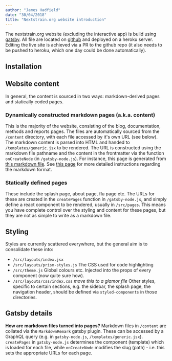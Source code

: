 ```yaml
---
author: "James Hadfield"
date: "30/04/2018"
title: "Nextstrain.org website introduction"
---
```


The nextstrain.org website (excluding the interactive app) is build using [gatsby](https://www.gatsbyjs.org/).
All file are located on [github](https://github.com/nextstrain/nextstrain.org) and deployed on a heroku server.
Editing the live site is achieved via a PR to the github repo (it also needs to be pushed to heroku, which one day could be done automatically).

## Installation

## Website content
In general, the content is sourced in two ways: markdown-derived pages and statically coded pages.

### Dynamically constructed markdown pages (a.k.a. content)
This is the majority of the website, consisting of the blog, documentation, methods and reports pages.
The files are automatically sourced from the `/content` directory, with each file accessed by it's own URL (see below).
The markdown content is parsed into HTML and handed to `/templates/generic.jsx` to be rendered.
The URL is constructed using the markdown file pathname and the content in the frontmatter via the function `onCreateNode` (in `/gatsby-node.js`).
For instance, this page is generated from [this markdown file](https://github.com/nextstrain/nextstrain.org/blob/master/content/docs/06-static-website/introduction.md).
See [this page](./writing-content.md) for more detailed instructions regarding the markdown format.


### Statically defined pages
These include the splash page, about page, flu page etc.
The URLs for these are created in the `createPages` function in `/gatsby-node.js`, and simply define a react component to be rendered, usually in `/src/pages`.
This means you have complete control over the styling and content for these pages, but they are not as simple to write as a markdown file.

## Styling
Styles are currently scattered everywhere, but the general aim is to consolidate these into:
  * `/src/layouts/index.jsx`
  * `/src/layouts/prism-styles.js` The CSS used for code highlighting
  * `/src/theme.js` Global colours etc. Injected into the props of every component (now quite sure how).
  * `/src/layouts/css/index.css` _move this to a glamor file_
Other styles, specific to certain sections, e.g. the sidebar, the splash page, the navigation header, should be defined via `styled-components` in those directories.

## Gatsby details

**How are markdown files turned into pages?**
Markdown files in `/content` are collated via the `MarkdownRemark` gatsby plugin. These can be accessed by a GraphQL query (e.g. in `gatsby-node.js`, `/templates/generic.jsx`). `createPages` in `gatsby-node.js` determines the component (template) which is loaded for each file, while `onCreateNode` modifies the slug (path) - i.e. this sets the appropriate URLs for each page.
